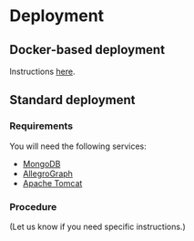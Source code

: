 # Deployment

## Docker-based deployment

Instructions
[here](https://github.com/mmisw/orr-ont/blob/master/docker/deploy/README.md).


## Standard deployment

### Requirements

You will need the following services:
 
- [MongoDB](https://www.mongodb.com/)
- [AllegroGraph](http://franz.com/agraph/allegrograph/)
- [Apache Tomcat](http://tomcat.apache.org/)

### Procedure

(Let us know if you need specific instructions.)
